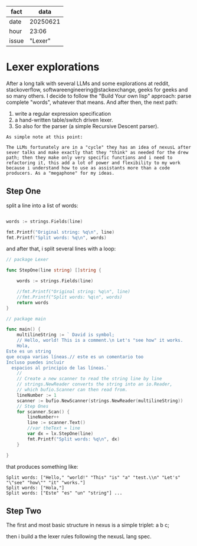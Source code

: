 | fact | data |
|--|--|
| date | 20250621 |
| hour | 23:06 |
| issue | "Lexer" |

# Lexer explorations

After a long talk with several LLMs and some explorations at reddit, stackoverflow, softwareengineering@stackexchange, geeks for geeks and so many others. I decide to follow the "Build Your own lisp" approach: parse complete "words", whatever that means. And after then, the next path:

1. write a regular expression specification
2. a hand-written table/switch driven lexer.
3. So also for the parser (a simple Recursive Descent parser).

```t
As simple note at this point:

The LLMs fortunately are in a "cycle" they has an idea of nexusL after sever talks and make exactly that they "think" as needed for the drew path; then they make only very specific functions and i need to refactoring it, this add a lot of power and flexibility to my work because i understand how to use as assistants more than a code producers. As a "megaphone" for my ideas.
```

## Step One

split a line into a list of words:

```go

words := strings.Fields(line)

fmt.Printf("Original string: %q\n", line)
fmt.Printf("Split words: %q\n", words)

```

and after that, i split several lines with a loop:

```go
// package Lexer

func StepOne(line string) []string {

	words := strings.Fields(line)

	//fmt.Printf("Original string: %q\n", line)
	//fmt.Printf("Split words: %q\n", words)
	return words
}

// package main

func main() {
	multilineString := ` David is symbol;
	// Hello, world! This is a comment.\n Let's "see how" it works.
	Hola,
Este es un string
que ocupa varias líneas.// este es un comentario too
Incluso puedes incluir
  espacios al principio de las líneas.`
	//
	// Create a new scanner to read the string line by line
	// strings.NewReader converts the string into an io.Reader,
	// which bufio.Scanner can then read from.
	lineNumber := 1
	scanner := bufio.NewScanner(strings.NewReader(multilineString))
	// Step Ones
	for scanner.Scan() {
		lineNumber++
		line := scanner.Text()
		//var theText = line
		var dx = lx.StepOne(line)
		fmt.Printf("Split words: %q\n", dx)
	}

}
```
that produces something like:

```t
Split words: ["Hello," "world!" "This" "is" "a" "test.\\n" "Let's" "\"see" "how\"" "it" "works."]
Split words: ["Hola,"]
Split words: ["Este" "es" "un" "string"] ...
```

## Step Two

The first and most basic structure in nexus is a simple triplet: a b c;

then i build a the lexer rules following the nexusL lang spec.
